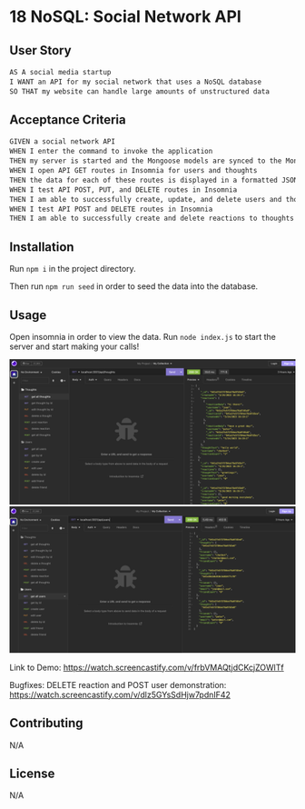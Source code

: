 # 18 NoSQL: Social Network API

## User Story

```md
AS A social media startup
I WANT an API for my social network that uses a NoSQL database
SO THAT my website can handle large amounts of unstructured data
```

## Acceptance Criteria

```md
GIVEN a social network API
WHEN I enter the command to invoke the application
THEN my server is started and the Mongoose models are synced to the MongoDB database
WHEN I open API GET routes in Insomnia for users and thoughts
THEN the data for each of these routes is displayed in a formatted JSON
WHEN I test API POST, PUT, and DELETE routes in Insomnia
THEN I am able to successfully create, update, and delete users and thoughts in my database
WHEN I test API POST and DELETE routes in Insomnia
THEN I am able to successfully create and delete reactions to thoughts and add and remove friends to a user’s friend list
```

## Installation

Run `npm i` in the project directory.

Then run `npm run seed` in order to seed the data into the database.

## Usage

Open insomnia in order to view the data. Run `node index.js` to start the server and start making your calls!

![Screenshot](./getthoughts.png)
![Screenshot](./getusers.png)

Link to Demo: https://watch.screencastify.com/v/frbVMAQtjdCKcjZOWlTf

Bugfixes:
DELETE reaction and POST user demonstration: https://watch.screencastify.com/v/dlz5GYsSdHjw7pdnIF42

## Contributing

N/A

## License

N/A
